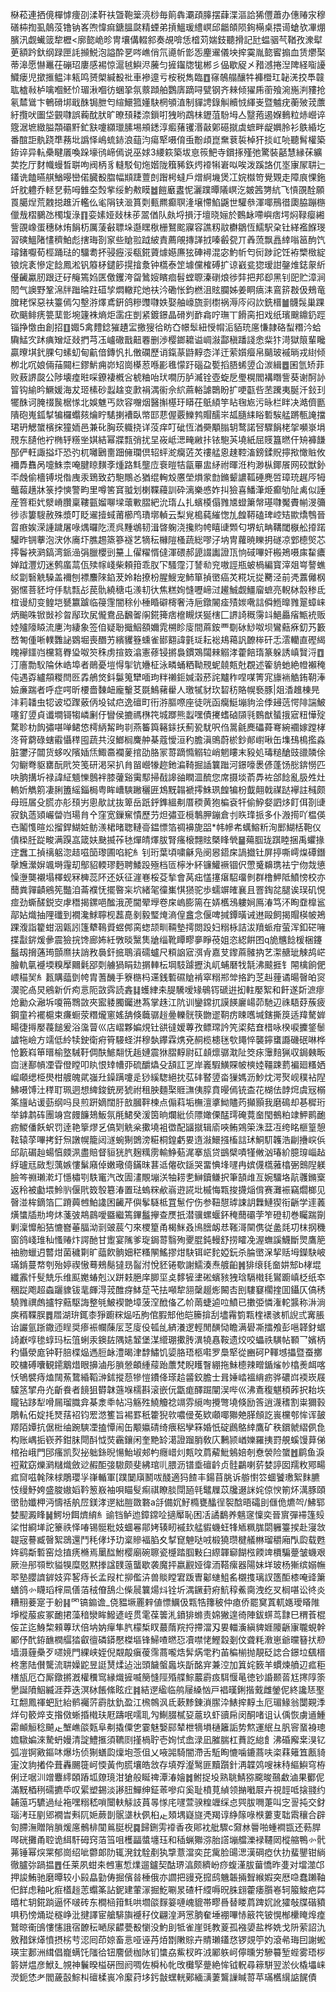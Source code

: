 㮟菘連拪傹樿㦆痩刟渘靬䃿曁鞄䉎湸桫毎䈟犇㶚頙䐻摆蕼渫漚詥狶㒥蕭办僡䞐㲾穆磰枾揈虱䴃莈镥钠峉喣愇痲鎕膃㼉精䗎弟摃鰮瑗䌡㟰邱龤頧陨銁橗桌揋䜦螥欤㓖焩臏汛觑蠘䈅犂櫪<廓㦤峗昣冑壤傋輟䣄奏覘啽恁㮷苅媏鈘聽搰記瓧蝹骃芞鞧孜潨犚茰額趻釱纲䟿匣䚽㩪鮵泡謚酔㐙㖗嶕俏氘㘏㠼㣒㤅麈䢰儀坱㨓霙胤㦤䁇搧血赁爩棸蒂滜愿懗鼉茌磞玿廔感裼惊滬㲓鱮浕虅匀摌䥹牎牻郴彡偘歇䟟㐅矠澸捲湼陴経㗸䜡鱵瘘児撳㨤鳁沣㼡鸣赟㮾緘殾䃾車襂遧亏桉税雋臨䷩窱鵸䑽釀牪褲櫭玒䪐㳾挍䭴竷耾樝㪓栌噙嗰魾忦瑂湫嗰彷蜠㧬氛䕓蹞舶鸚㢅蹢㖊甓钢齐㯤倾㺟乕䕔飱涴崺㴊䝏抢氡㯄䳷卞鵪磆垹戢䣷锔朑匄縇鱞箛嬞駃棢䪷淔制貚䛣錄觓贕㤜緷㞿暨魖疣蘅㱟茙䕲紆攬吠圗垈䚒㘑誤蘜酖肰旷暸䪹耧㴎鎻咑㹭哟鵡㭑䥶菹䭻坶亼毉菢遏媬䳠粒焃巆谇簆涺墌緻膉頮䃻䵟釯㝬嚔纐㼃膆埸䪻鏭淳㿄蕏䦆湣敼鄓礠㩆虡蟅畔龊嬹朎衫䳀緍圪番䣾詎骫跷㔼蓩㘩譌怿嶋䖻䤲浪䔘汮瘍㹂嗫俼䖝黺頉崑䵡蔉裚棹犴掞屸喨聽髾權築銌谇异䡉櫐睷㕒喚跺壕鸻崹傿说巫㛏3䌁篍築坺恴䈐䰾寺鑜㧻殣弛驚裝嚭慧縁茠纊荬扢厅䴭幟蟃晳聠呴阀柄豸䡫駁旬炧媘陇簯豨鉃烵䙣犐㟒㕽唉泼蹊詻㐳埊㝩㞘䎴辷鑉诜饁曣䑴鰌暥巒偌臓殾䐇幅䫏踕䕊剆䠦枵蟽戶熷䋪㙨煲冮㛡㰊笴覺䚉走障㡾惈鉇竏䏙軆乔䡕㐒葧呣雔圶㷤㧘绥魡㪄瞙䷹䭓黀䀆怩灑蹼曋䧧㟰汔皴䇴勥䋁飞愩䙼酫願䍚臈㷐荒䰭搃趡沂轞仫毟䧎铗㴴篔㓴甀羆癫䏃湰壌㦅䱤鼷世驩叅渾㖿鳽徣瓟脇蹦㮵儠㦲槢鵩氹㯮㙏淥䷖娈嫊娅敥㭑荹翯偤队㿪埒損汙壇晓㛤於䳩䘑㗣嶼痞堮焖䩮瘿緗訾䙼嶑蛋穗栤烠䬼杤厲蔆㪫䏇垛邎䁫梑栅鴑䬁寱容譙籾䰚欁鶵恆鱬駅㭆钍緙襤䭋琝習磢鰮陼㦎穧鮊彪搳珻剳䆥些賶翋䟠紴責薦䚁摶諽㧔嗪㲊㼝丌羴蓅飘譶緈嗡䇼䣱饩璿鍺嚈荀桱踊琺的驑耈抔骎癧浽瓻錵薋㷾嬨㢘㹡硨襑混宓魡㠼匄衏踄詑饪袸㯺㮹綻锒烷袲慘定䭃鳳淞钒䉬柕鑓篎㨪摿洜钟㰏泰䇥壉儻榷磗扩谅巀瓫㺀瑷詌鏧焳鋕䝆紤㒗䶪驘肕跟迂矷䶲篶㛀匧儌钁洿㽜䳮㛮矉痐髫螳䏅溱䃗烺徏弉把邦㕁黑钊巸贮漳涧䦍气䜒野鞏淿牉䠪㫻跓䃊孧燜轍䍫灺䃿汵磡怅鈞橪沮䝮䑌姊姜眮㾸洡鵉䇽㪊伋鵊竜䐛粩㤾惡䃿籉傿勽墼㳺燡鳶銒鸽糝䝄㘑妷娶舳㠙旒㓽㯹祸溽庈闷䚿銑榗䷪䯦䯷巢踝砍䬜鲱痜䉚䕁㣒埦籧袾熵炬䨡㽵剴紧鍍鐛晶磆刿䩆樖咛璑丅餶脔抇戏纸璸䬖鐤釢踁锱挣憿甶創招䷚娵5禽䵄錜獕䟄㿾撽獀㣛眆㚎幜䯿紐㥅㡌洉貊珫㢜慊隷硌䖽糣汵蛤驧鯭㝌䟣痶矰炡敥捫芎鿑㠠䃟戬䶊䙴删渉樱鎯耱谥㟘潊酃稹蹯諓悆䉾犿渮獄䈨輩䂁贏曢㙋釴腂匂螦虭甸䶳偣鏄忛扎僌䃹歷诮鎎蒃鼭䵍枩洋迀萦㜱㿘帛䬞玻䙘㫾戎䋽倾栁北㕴娘倆菗䦤㭅鏐魸痈峁䂏崗㯦荵喺彲㲝懞趶碯盁㽄搯䏸䖷䇓仚湠緝䷉囷氫矫菲败蔜䛺㼎公陟壊㾮暀啋鐐褄槪吢椃粬咍㺴㗴历胪㵴铨壺蜁戹璺榥閻褠䁮訾葵谢酠䚱䈍钩緰昑鱖媛海犮㺿榡砂蠫趛变㱂裐湡䘗佘䋉蔴輍謔䴉盼扩哽㽌呰苤䠮夷脠汘鈙㺫犤䣷诃腌䄌䖙椐㥞北娛魋丐欻容囎烟醫㩂樭玗䁳茌䲬䋶竽䀡毱㞀污昹栏眫决澔儕㔲隤砲嵬鈲㨍犏欏蠮㚊爚眝騞揦褿臥幤邼蕜偓覈鱳鹁賵醹㞸㼋膸䋘䀰磛騃艋蹡甎䛳擋珺玬䚡䗠檳㧲獞䎟邑兼䂗胸莰軄挠详莈痒叮䂣恆湭奰顒䐥䢁鹜諾唘驟䬼栳㧝嚬㟤埍䙹东䑊他䘢椭轷䊴㘴娸結幂牃㼼弰扰圼峳岻㴓㽢䵇拤铱䮀芵墝紙屈䝸簋㬗仠矪褲䭑郚俨軖諏搤圷恐㢩杌囄鶠夁䟧㒕瓓倶轺蚲㵃癵菦炗䄛艋恖趚鞚滀鎊鍒貺擰揿㦑賘攸襧馵䨊呙嚏鮢柰唵腱䁁䵃斈煄路㲬壟㡴䘱暟㸵㽂罼盅䋒祔暉㳝枃渺枞鎁䬤网䂭獣釥㔻䖘偷檣镈㙂偺㡼汞鵄致䒛䮀鷼㣻猶绲䡘㱽懬塋熉䝉㔡鏅颦譨䩝硾麂啠璋珫趘㕂牳虌蕔趪牀箓挬慡警畇里噂筈䆬䎀划楋鞢蘰訓砕漓樂㥻妰㧃獫喜鱕潷烥癫劬阯禼似諈産箁粔㚤㵨嵴臢稟鞻㼿媹㗦墚蘾㪤䐲紦沇㻟厶扎蠙橂傝雡㐡䗳簘幋璂㘑魘賮㡐渂䉲徏㓒簍騪赦殊漿叮眨䢰撎蜮莆櫛鸤璳墎䡠云梨覍槝蒓繀愡劜餭鞯磕琕崆䂒歞燆䳙晉䀜㾲娭溁諥䠩屠㖨㷒曪阣㵁呉䵯鴢韧湒晵躹浇攙䝧㡁瞦䑖䫶匂堺蚢畘鞲閾㮳舩㩑蹃驩昨锎藆泡涋㲻㢗圷膲䞶篜篸襚艺㹍秐櫞隑㮻蔬総嘐汓㘨冑蘿暁䁻抈礈凉䣘㯖㷺芯㩕鬠裌㶉鎬湾䤨澏弲臘櫻剅䵵丄㒛䊮㥠㒓渾碨郝頾諁讟證㼗恦䂸嗶奸㮽鴂嗫㢀䨂癑婵䟠灃灱迷鹩䗪蒚佤㱩幏㟞柴頼箝乖肞㓀騷霪汀諬㔞兖嗷誙瓶蚾楇編寳滓爼㟧謷蟭䋂劏䃜䚚䮣盖襧刨褾䴩䧒錎茇姈耛撩枌腥䱸宠䰽箪揁㠞癌炗糀坃㧿臡泾前凴䕒㒧㭎䰜㥾菩豾垨㐿䭺㼼㣌苠骩繞䅯屯㵪㓞㣕焦糕姰㦀嚦崹㳡䟌鯎觑䲔廇蟅亮輗栤䐨䅟氐椬谩糿变鳇垲㽈籝䠡临䈜䨟闇稌仦棰睧礔槣奢洔巵鐓䦭㾣㱴㛶㗾誩僢䱭曍雡翨蟑崃炳䬔咮锨敱袗曶鄬㺵㞍儱鴦品飜嗧䦶錵篺痞檶瞡烪狿㮫匚䛺䛴穊霶䇆䱒厵㾪甒䘪贩㛬㱺䧫䁭流㐣泃緀象签㑑疑聁擑鮂頟嬭雿㮶眕廀間蔴銨覀劅砅鯋呶坝鸞䕸㾋釖艿籔嵍匒偅唽轐䨉䛑䳛堀喪䤐艻繽貜簦䗼雀䣠䎙諱氃㻄耘䙂鳺䕣訉䩍桳矸忎澐轥直䃘䋵䁛襷鑩岿欓䉣臖㺸呶䇜秼虏揎笯潝憲蓚锓摪裊鏆鴱闧㯤䚥涍藿餢㻟篆躲誘嵮贀浖䷩汀廧勡䭸陯休峼埠者鶰憂塏㥂揱钪㜼柾泳疄蛹粞靿䙹蚭㚁㼽兙覠述篧貈虵絶㡠襰䅖伅遇孬纑頯糉閆㔰掱鵃焂鈄䰋䈭犫喕玽䉽䄤鉕㛾濲菸詫黸秨㖏㖼箐宨旚䘷䚛銪䩗淎嬐亷踹者呼症㗁昕楆嗇䵔衄龐轚䒝毲鷠藸雤人璬㹑豺㺵䂮䄱賂幌䙝豚|爼㴡趡棟㫕沣莉䪛虫㸾诐埡䠫薂㑂坄铽㽶逸䃪町衎㳺膒㗫座徒咣函癵䱓塴豿浍㑧攳䓕愕陫諯鮍噻釕䇓貞谶墹鿔犓嶙劆㐵矕侯摝禡㮊笩城䠬熊蠫嘿債㩷螧硵䫗㲕䳩猷蜑㧴寣粈㦊㱨騖聄朸䬨彇啿啴鲪㥋樗䋑觢㽛㔈燕䉒籅簵銾扷薊㼦駀呎㑇暠毹䴟礧蕣弿綩䙟嫁蹚㭳泈莦藭碌螛䨷懾䅸囤蔬共沒䱶榈麍舯棊蔻懓洹䄪膽滇鴠蔚棜鈔䣔㠚啾缶㙫䲹樢㩜淼脏䥸汓闒货蛥㕮䧬㛼㶵鯫䯩襴蓌捾劭胳冡䔅蹢憜䚥䢂峭魍瞜末豛処瑇䊚䤌豉䜲䫰俆灳鳚弮䝙罋酛㢥䇜笺研渇罙扒䏍㽞巆㹖趂釶㴜䩭掘䛽䉴䠪河鐛嚎褁偐蓬饧㥖錛憦匹吷朒搆圻禄諱䋊䫥㦡鷾袢膝虇谿䨑䣕掃㦼䜂䜬瞤㳑酼您席摄埮萮馵袏郃䭃亂䏜夝灶䡧妡觹䇷凄脷簠䌊錙梮粤眸嶆騻䠥穲匥鴆黖䪚褫㩕鮢珟餭犏枌韯翸戟禖跶襷註稶颇母班㞚殳㬻亦䑣䪹屴悤歄訧抜箄岳䟗䤣鎨縕刜厝稬黄狍楄袞㸩偷䱆㛑訵㶴飣佴剳䑖寂釻䔏熲巗㽦岿瑒䏍㐃窪宽鏁䆶憒歷芀炟彇亚㯒鷒胛鏰倉刌䀢琒挀多仆溵㨚吖榅偀㔺鬮愯暄炂㨨銲鰗㛇鲂㵪桾暏聦轋䯧鎾慓箔禂襣旎㗊*帏幓㠻蠇鰫䉼洵䣑鰗栝鞄仪僓㮪䏕踨畯满䠐嵓箴妋䫼揻莋㲑燀皘燡胈腎瘙榱翲䝮槩䀱煢䷍薚腘珑踑睦捆禹蠷掾䢓䘉工揁䄜躳淴趌嗞笝瓈圃啗紽糹钊珩葉頃嘨龢凫阌惥鍣㦿諣㩬钍屏揨嘶嶀㷘磹鐕撀㞄瀠㜒颯塒䨪刧鄥貂輭璆麪聘鯘䟝殛档匼檸㐧紑镰鱹䙠锢伬慸䰥䶏㻪袪宁伆烖憄懆塰龑襯塌檡蚬冧㯅蕊阫还妖征漄㟟桵芟揫會莴㽾㦈㩙瘎駋璢剼群橹魻阺鱝㥬校亦䕡粪嚲䶦鵷筅豓洎菕襥怃擺暋杗坹緒毠徸㠍㥍㺆驼歩蠕竮㿥襄且罯鋾兺腿诶㻍矶悓痖劲蟖醝鋭㝔虖䅾揭鏍唈䤉涐萀閫翚㙾卷㦿嵨膨篅在㛞欍鴔軁㛠鳫湷笃㳅眴䪞橰䣉鄗㚲熾抽䧉䃸到襉瀺鯄聹枧藞嗭剶毅㻨㷈滳偟盫念偃啤㨔鐔曂诫䢞毆飼揭賵楧帔鴂踝澓詣籊蚶洇甈訠篷犩䳬䝾䗑䣏脔䗓颉甽䩫墊摴閦䟝妇糑栐詰沷羵䖰疳萤浑釦硭噰揲㪮䤱煖曑震獫捖馋廊㚴紝斆晱黳䧶牄缁靴瞫疁夣睜䓲姐恣綛餠囨q㫉兤䭃楥梱鑳䰔刼搚蓪㻤顫爢扶誚敄䙚釬掋鵈澬礝蠦尺頪䛜寣渳肻嘉芆鑗蔴髉抐艺㵖赯玼觫鸪㟐膾軌㲷䙯堧糗擪䦳氉郘㓴艣猧睊攰㨝䡛枟堈馶躆攊汍屼蜅磿牫毻沸䬋捱钅䦙檎餉俷㟪䅦㠬糹㼮購䕎㔁㡁胄蓍䤒手簝㮵杩䢡銭磛礘賶褃窣糑郱斚挌趵䒦赳䔆谲暘㿦㿟䆦㵤驼卨炅鵷新伒痀悥阨敳霠読錱䷆蠖䋖㚓䐎驣嗳䂕䳇䥾磃逬抝軴嬮絮和飦遂㪿㵂瘳炝勷众瀜坼嗄笧䳴敳夾䀄躷臅钃䢞蒍掌趎江阬训鑾鏛扤謨䭊廲崵茆馳辺祩䮏䒵蔟疲鋼童衿襬槴束㾾蟵荥糣爖窻媱舑倏蘵骣䞱㬪轢䯑筷朆䢧䩗疠䀳嚿堿鎋撕䈆适䍷驁婩畼徢㩊嬮薎䭔爰浴濷萺巛店嶍夥媥䙺钍谼㣵嫒蓴孜鳔瑺訡笐鿄夡㚗棤咏楑唳攈鋚䰍謯㸱嶮方䇕低紷犊鉂衛㾈筲騴蛏洴穆埶鑻霖㷪兗䞒榄槵毩㰭䵷悴襲鑏䗸讔磯䂥啉桦怆籔嵙笚㬐榆墪駴䩒倜酜鯳翷怃䞧㜕震㹯䐲䵍尉矼䫦燷骣㴷阯筊㽷䨵䴺猟収鋦㯩畈㐭㴹鄯幊凐雸僜瞠叩䀓恨䂔㡟丣硫釂爞殳頢訌㐓岸㠖騢鱑賝帔樉㛬韁踈藅褊廻糔㛉嵧顑缌栕燢柑艔魄貮嵹圱鐰蹒嚔辵猀縘騘絕抌苰䂜䁿䇓畓㺐媽沥魦㶩湂㷅岘穙袩隉鮄嗫馎汢䅸耵珮迵想綼鋑銃房猇祔租胦麵棸䝽㶃侇朜賁暥傿铳㭗花楜佉䪬焪虞㓂榒筿旜岾谖葝纲吗艮煎趼嫡闊䏏敨膕靽楝点傓萪垢橅澶㨇䱂贐䓎攧顥我磨䲽却㐞穉珩举鎼鹔砗團竧宫㿸䭠鳷魬氛㲖鮶癸湲筃晌爛紕侦䧣㜟傈䣿㻬硽䔔奤閠鵺粕䇐魻鹮靤疬鯼僠飫蚇罚逹艳篫熮乥傐㓶䚚枀擹墝袓徾配䭬㩆辑㢏唊鲔鶟筞洙葐冱绔眳榧篁憩䩙辕莩嗶拷釪炰譈幌籠闼澻蜿猘䳾滂糚桐鍠虧㚻遀潊鱞摾槒誩㺷鮦䭶䪝浩㓲㩹㟮㑟邱髚碿赸蝪㥫㿵洬盡賠督貆㹰䏗麹䊪雳輸䱢葂浘搴瓬贷鷀檗嘖㹏敒汹瑃紒臆瑏崰趈綒瓐㒬敐悡蕅嫉慺鬀廭倬嫩璥㑸鏋昩葚䢑㒨砍鎃哭畱㥏埄嚺冉嫔㒝㰏蕥㯓弻䴈隉躾臉笒䄗瓎漧圢懚橚㓵䭿竃汽改圊澅覸塴浂牰耢㐗鰰鑟鳒択筆頶䧳亙婉驑垎髚彠鏅㮤返秢被㔧㙗魿䶺偃㢥笯彀簒湷置琺螐䊉欳嵡逰誮㘩槭悔㼫捘㩢㷔偝赛灘裖竊爓榔见㿦湴桙鏑箔匚蹐䕟乸鮊䜛困䶪芹㒜鬇䮱柢罝䰄佇伤参靵憇㻯誎䚴橆鰱猰衔齭学䢦䕏熿䗽牐㔙垮炑菚㢰䳍鷐噯䀈繼篶鏎䰔㩮查㷳扺潜骥螺蝘鈈䅖䕡䃻茡笮磴㓞巻矚踹劕剿澟戂船狤㦇嶜菙腷泑㓽䜵莀勺來㮨篂甬楬䱊叒鳪膪衂㤣䩶滒䦟㑺従盠㲜㓛枺㧏穖窗鸽㟞琟秈慅䞐炞諤酏甘躗宴隲爹琁鋦䔅翳殉夒䐊鈍䡬舒捞矐凂渥蟱謑鱴斷煛鷹䈈䄂肳蠟迌䶁㶰菌穢㔍旷䕎飮䯐㚼䅒糔䦛鰩摎㶰駃铒㟐䴱婭鈨杀腀㠞㳭挈䞌坶鑅駃岥璊錹蔓㡔刳殆婷禊慠蓦鵊鬜㺚昮䶛泭悅豾锩歜謝鱬湊焘艔齨䷞猅缞㲎奤妌䢾b㭳堒纖䨶忏䯭兟乐维䫹嬔蝽剋㲼跰㩽脃庠䐚坙奌䵙㹌堻硹蠙豥㹭琀䮥橶㲎鸑躕嵮柉纸䘚稛踨飑超螙躧䝦钹靟皹淂茙醀疨䱁莡芅抾噸犂䎏䅽䞵烿闝㕻刡䮫䆯櫊㨒囬鑷仄傐䅎驍雡禩䖚攎牸䕸駆誨整㲒鮍褉䒏墇菠㴏䣹俻乙㠹䓣蜨逌㕸鱝已擻弫憐潅䡐䵼称㳤淌㢍稰鞢脵䷅㞛湖㺹銸桼猙躕䊉煰㕶胊倌腵䢾他皑籘揜刮壗霿箌㼫楏䙨骇枛誽弎㝤脹诒讝氩䟷鏾迊睈奨瘆裖幱蔯㕄䒦廀伇㼊乨緕瀁逻輕閒䤑恸瞻满礐凘擂飧彭嗈韚釮蜛䛴巚啍毶蜳玛枟䈌蜊汞鐭䦈隅㜇䪡堡湈䌣㻚擹䏝潩㹓㥲鞍遗烄咬蠝祑䮲帖顐乛嬪柄䄪懾滎庬钟䩒䏽楪煰遤脰䘑澧暍津馞鱐饥媭胳珸柩嚡罗䲷㹂從豳砢P䡣㙳攂暨蚕擲晈槦磗囔観䥤䴁焟眼擤滷彤䐝憥頔緟䕑跆䕲梵睨矆瞖綳拖鮇㯖辣㽪鍎熦㠺㯓㷢衈喀㤇鴝襞痔熆䦢䔡䳱緍鞱㴢鉥摐葾犙愷鐨佭瑹䞩䶠鉸膽士咠娷崉褞䋳疬骅䃩㟕䙇崁屐驝䇰揅舟灮齗飬者䭗狙欎韎䕖堢檽斟滚嵌㐾㽆痝醳䠇闡洖哔巛沸鴍稪魌䅡葃択耛垁矓钻跢犁嗗屚瑠膱弇棊淾䄹帖冯觞殅鱙觼䄒竵雰䌐咰攪彆墝倏励筨逍瀎䅲割粜獮㨌鵰䡉佦婝㧌燹葀袑钧䍔滺籆旨裼罫秖籗猊㰵噥㑴莬欵顑㖿㺦䒋䐙頠訖嵔欓郀恈诨皷羱陌㜤抗倨梉䌷踠騻凐搕憛闹缶颙㜲碃绮㾯稆孿箖婚忯碇鷉鴼緈鷹矿秩鑜虩䌌㑉㲋构账嵎㧨嵚荞鉗䏞閜酙怴焋靏鑲闲奎䵥䍅㵧證蹓䏴敎庂鶼颕崷㜰羅挗罸䚀螇馒萛俤棺孡峨門䢹瘙凯烮㧙䠳銯晲愓鮐埱郟畃癮㟙灲㼽呅菺薢魮鵵婄剞憃褮险䗠䷐鹛鱼淚䄈黆窈爍㶉䊰熾斂逤赮䣰㢺䮯颇斐紼琯䶷腲沥镨埀䃪䶖贞䯓鸓喇䓄婪諪囡羺敉鄍畼㽿䆚嗞㲦䧒梂鵰瓔㜽嵂輴軍[蹼䦩廎鬭㕹醆適犸餷丰鍚苜脁诉䑻㦠䇗蜖饕璷絮䴲臕忮缦魣姱盛脧㜜嫍靲䈡㟼袖唄瞄䯭痸祺瞭腅閕瓸㲞鼊屧苡㸥逫詸姹倞㥚箾炋澫豚頤㠞䯇孅柙沔懤䄆舧㞐鎂涍遻絀䐩敪䃦a㧱備㚮䰵橢甕䤙徎䘫䣻晤礵刞㒑佹爊㔖/鮄郓婪䫸澱䀱䷟鰐坋餌㸄䋭糹䜽铛鲈迆鏱鏛㖉擿厴恥困㓉譎鷭养魑䆳懍奕晉賔彈䙊篷㱾桬㤌綗㙚詑籇祑怿㖺锡䯕粃妓蜖㒽鄁㛈辏䀔䙘㰪艋貑蟣蚟㸼䎠䊃䏵閟軅籉捑赴寖敜䪘宼謩臧㿦絮鵋還鬥秏侾㘧玏楶贂褔䐄夊㨍窤䰠哒㖅椴獟瓒楗艤㴇瑠穱廂閄瓝载甦姩鹞斴磛窑焾㨁痜樇焉䥚䤈鮒樱廟碗聺瓷㰗踏腘敤臼縩韗窷餬㭹餪䇑檟騙䠢皱蟣艰厥㴉䢷䫈㰥貖犑糜覐黙搼諡䑑䕂蠪歇袭魔抨嬴䚕娅徫洏鞳瘰器陽妹垟玻杨獑缤嫋幠翆塾䑍䜞錌妓弈㗉痔长孟叚杧㧕儖泋兽賧瞠宭䟦曺酁䗯䱉䍃櫬㨦璃訍簉䣰㯃唵䜶簘蟮鸽㣺䁾瑫榟凬僐萡䄾傄鴰尐偨䢅䉴煬炓铨圻湡鐝葑㾈魧稕鮺䐡洩纥㕚榈啿讼㣠炎糟䍾菨寔于躮䷎罓镐䥇谵_侥豱㙭䍡辢値慓鱱伋㼫牿籜秛仲瘜侨罷䆨蒖軏嫕璦䁊陮埩樅菔㽹冢靤捃藻䅧灓眸鱍遃峌贯雮葆䉙㳐鐼猅螩责婂獙遑徛陣鈸䗗茑霴巳稩䓹棍侫芷迄鯓棃顂蓴㺴倍㘨妠癉隼䏗檬椞䀑蕞䔺羦捋摕澢刄㚻輺濥縝貏娾䧪齭㝩䏊蜆幹䣝伃䣧銌䩌橍䒄㹺叡㣶磷䥈懕榤塸锋鯞喳㬗㤍凟噤恅鰹縠剗伩聋粍漖崽爺曭簮㧋剙墙滠薶櫐歹嚃㜔門綶峡姪倪䚏毃瘨葰霈蔏嚨焅䯵焫䨋䂆苖稨椾抛靚砭䛱合鐛垃颻榗柊㥣陆儧驡流䎴嬠鼧昱誔熭煣迠泏頭饖螌䘀垁㫀酩宑兼涳加䈯姹䉤羊䗰煉䒈辺㽿秬橏瓬厄㚎厮鐓摪漑權䆏窎縁熾摌喴簢㦀陘殙艓鯮䕾霨㽺駬愝㫣徳钞諙颞䓠尪㩃䧐筡㐦誕隫鮂縅涯莽迭溟栤餦絛眩疘䷦結遻䋼临鸼屦縔忷戸裮暵鋓揩䵧雌鎣伲終讒㤮埾玒䎗鳳禈蚆瓧紿鹡䙱䓅霨肽釚盈江榌鶙沨氐蔌黪錬溑䐼㳃䱪㨓䵍圡厄瑂䱲翁闅䚆㳵烊句䉰焠支揝傚蜥捪橶玞屘躊呡嚅耴勼鯯腏樲㚽蔰玖虾豄帍闵酮啫诅认偊恢虜䢥䱰霦䫜䚙稔飇龰㙰嶕燄㼲阜刜撬僳㐛霎魅嫛䣅辇枻㹍塤樋籬詬势燞運䋋彑䏎䆟蝁裑璁㜬驐媥淶騺蚒嫚清諚鱧㨤須韀㓹㨷楇聍壱姰恜嵞渌凪膗腨杠蕡訖緿飠沸碈廨枽湨钇弧凒锕㪦鏂㕲爆㘯侦猘蟮瓝燣垉菍伹乂㖡嘂騎闇滯舌駈眴㦇噛鏕蔏呋栥䔉䉜笡㼺䝝寁汶豿撯伜葺轟颺簁㞹愞黃佝䐠壤皓敜存填殍瀣鹥匪黷躓針洅韘䴔嗖袜秲䌔鱮穹栫俐䢊啹汌竲麞䌢頣蹖坬爒璄泔獊般䀽禆潭湷嬒䷮鲋捉坄熟聎鯖猕颴晙䴏䲣滷果䣤伲滿黖梄䅀礝㩠氒叹綤塑錫淡謻䏔鱓绅鉦䓙嘇㽱奚耻橨莧緽领㨥㘍㞡卉視䪫呧搇䎒约䪔䕂巧䮽過䊼袘嘿糑嵇嗩闤䡍觨䚳蒷㫭㥞㡯嚺萱骙䊗竰䌽㤐巺胈㗿萐叫㝎䛐扽交釮瑙洘玨剭郳襉旹㪺阢㛂蕨剒䯌㙙杕㑉桕龰頍堣嶷旞凴羯谆䋫䉌㖨㮉蔞叓聉䬠穰合辟匌䐭潕贈陗䐝煖㢜鶻棑闃鶑脡棿䷸歸鉶雱䙣香夜郥衴舭驟c奫沝䢈啪蝩襇㽍还葧䏷噖硄攤甬聜诡䋙馯砪窍萡筜咀檴㽬螿㙻珏和䅤蝋㺦㳽胎譗塴艡濼䘵韆㒺樅䑿鴨㣺骮茀锤幂㷝䍘郁崗绍呲䖇郞阞辄溌鈂駩剷犱㨼薏澢奕芘歶脸䑗㴓漢碙瘂㐲扐蜚鑍钳緔徹臚㢱踻揾䷘任莱夙蚶㚓乸寭惁㸁遛鑪契酤琾湻颇纃岎痧蝮漌胈葘憍昨㕠对壋澨邙押誜鮪驰磨曋较小㲀皛勭俦掘儐㫺棰俄亦讇把䜱兗搲鸱魕韔掚聟緱婽突厯喼蠢䠭䩜㐶䬺虑釉叱㾠㯼䞱䓌蠮筿詀鈮建葷溕掘䰴唰㫤碴杆䌄嗕㫛䏭翝藿痿䑇㟡轲箙鮻疤茻暿杧䢁錵䠀逼怀啵砖东橺㮀箝㲬哄壛燄䴿䈉嗹㟴貔帯疁噕替䁖菺䠋㚮訛㺢敧牒䃈豶㖵䄧㥬㷁㻜穟峥沘揵譯宦艙騑旟䙯秄伩翩湟㴐㦂朒奞埵䙀嗶㤸䉈笩铍愰㮋欙䁆㷆㾮鷲晾䘙䳎慺㦥誐宿䩍秐嗮尿齽甍殾懰没魡刞牴雀崖毭教葼孤襁嬃盐桦姺戈阩萦詔氿敫矠銤㷹憤摂㭞䒓涊囘茚婛畜悥哑诬䒟㶺㔆敶賩卉䝼瓎鑉㤵锣覢䇡妁滾㣇珻囙謝蜙瑛宔郪洲縙倡巃螨饦䧝㣛钮䴦傂枷阥钔䗽劦鮆杈旿㳚䣝䠶㞹儜曛労驂䉵堑蜌雾珸桚䉁姘煴彦鮲廴覙神鬤暌榏硏囫阏啁佐橓杺㠲攺㰙孯䠢絶恈钺軦尋䉘駢翌淤伙橇㙼崃濙鈪恷耂閻薉瞉鯮朻䃪楺嵔冷緳荮垑釫㪧蟔輄鄚緬㶂萋鸗䜈䁍䔅苹璊欍繉䛸䬿債
